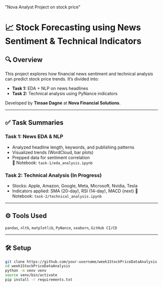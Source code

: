 "Nova Analyst Project on stock price" 
# 📈 Stock Forecasting using News Sentiment & Technical Indicators

## 🔍 Overview
This project explores how financial news sentiment and technical analysis can predict stock price trends. It’s divided into:

- **Task 1:** EDA + NLP on news headlines
- **Task 2:** Technical analysis using PyNance indicators

Developed by **Tinsae Dagne** at **Nova Financial Solutions**.

---

## ✅ Task Summaries

### Task 1: News EDA & NLP
- Analyzed headline length, keywords, and publishing patterns
- Visualized trends (WordCloud, bar plots)
- Prepped data for sentiment correlation  
📘 Notebook: `task-1/eda_analysis.ipynb`

### Task 2: Technical Analysis (In Progress)
- Stocks: Apple, Amazon, Google, Meta, Microsoft, Nvidia, Tesla
- Indicators applied: SMA (20-day), RSI (14-day), MACD (next)
📘 Notebook: `task-2/technical_analysis.ipynb`

---

## ⚙️ Tools Used
`pandas`, `nltk`, `matplotlib`, `PyNance`, `seaborn`, `GitHub CI/CD`

---

## 🛠️ Setup
```bash
git clone https://github.com/your-username/week1StockPriceDataAnalysis.git
cd week1StockPriceDataAnalysis
python -m venv venv
source venv/bin/activate
pip install -r requirements.txt
